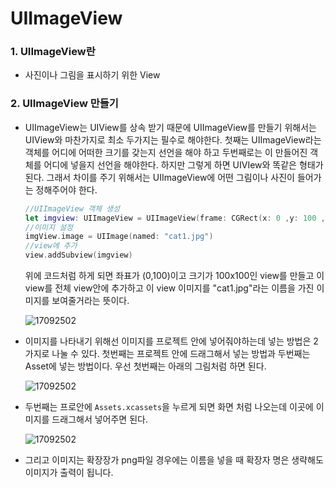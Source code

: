 # UIImageView

### 1. UIImageView란

- 사진이나 그림을 표시하기 위한 View



### 2. UIImageView 만들기

- UIImageView는 UIView를 상속 받기 때문에 UIImageView를 만들기 위해서는 UIView와 마찬가지로 최소 두가지는 필수로 해야한다. 첫째는 UIImageView라는 객체를 어디에 어떠한 크기를 갖는지 선언을 해야 하고 두번째로는 이 만들어진 객체를 어디에 넣을지 선언을 해야한다. 하지만 그렇게 하면 UIVIew와 똑같은 형태가 된다. 그래서 차이를 주기 위해서는 UIImageView에 어떤 그림이나 사진이 들어가는 정해주어야 한다.

  ```swift
  //UIImageView 객체 생성
  let imgview: UIImageView = UIImageView(frame: CGRect(x: 0 ,y: 100 ,width: 100, height: 100))
  //이미지 설정
  imgView.image = UIImage(named: "cat1.jpg")
  //view에 추가
  view.addSubview(imgview)
  ```

  위에 코드처럼 하게 되면 좌표가 (0,100)이고 크기가 100x100인 view를 만들고 이 view를 전체 view안에 추가하고 이 view 이미지를 "cat1.jpg"라는 이름을 가진 이미지를 보여줄거라는 뜻이다.

  ![17092502](https://simajune.github.io/img/posting/17092601.png)


- 이미지를 나타내기 위해선 이미지를 프로젝트 안에 넣어줘야하는데 넣는 방법은 2가지로 나눌 수 있다. 첫번째는 프로젝트 안에 드래그해서 넣는 방법과 두번째는 Asset에 넣는 방법이다. 우선 첫번째는 아래의 그림처럼 하면 된다.

  ![17092502](https://simajune.github.io/img/posting/17092602.png)

- 두번째는 프로안에 `Assets.xcassets`을 누르게 되면 화면 처럼 나오는데 이곳에 이미지를 드래그해서 넣어주면 된다.

  ![17092502](https://simajune.github.io/img/posting/17092603.png)

- 그리고 이미지는 확장장가 png파일 경우에는 이름을 넣을 때 확장자 명은 생략해도 이미지가 출력이 됩니다.